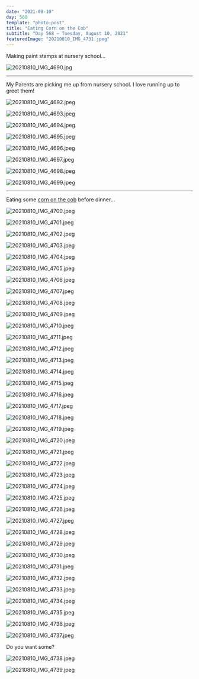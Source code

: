 ```yaml
---
date: "2021-08-10"
day: 568
template: "photo-post"
title: "Eating Corn on the Cob"
subtitle: "Day 568 – Tuesday, August 10, 2021"
featuredImage: "20210810_IMG_4731.jpeg"
---
```


Making paint stamps at nursery school…

![20210810_IMG_4690.jpg](20210810_IMG_4690.jpg)

<hr />

My Parents are picking me up from nursery school. I love running up to greet them!

![20210810_IMG_4692.jpeg](20210810_IMG_4692.jpeg)

![20210810_IMG_4693.jpeg](20210810_IMG_4693.jpeg)

![20210810_IMG_4694.jpeg](20210810_IMG_4694.jpeg)

![20210810_IMG_4695.jpeg](20210810_IMG_4695.jpeg)

![20210810_IMG_4696.jpeg](20210810_IMG_4696.jpeg)

![20210810_IMG_4697.jpeg](20210810_IMG_4697.jpeg)

![20210810_IMG_4698.jpeg](20210810_IMG_4698.jpeg)

![20210810_IMG_4699.jpeg](20210810_IMG_4699.jpeg)

<hr />

Eating some <a href="https://en.wikipedia.org/wiki/Corn_on_the_cob">corn on the cob</a> before dinner…

![20210810_IMG_4700.jpeg](20210810_IMG_4700.jpeg)

![20210810_IMG_4701.jpeg](20210810_IMG_4701.jpeg)

![20210810_IMG_4702.jpeg](20210810_IMG_4702.jpeg)

![20210810_IMG_4703.jpeg](20210810_IMG_4703.jpeg)

![20210810_IMG_4704.jpeg](20210810_IMG_4704.jpeg)

![20210810_IMG_4705.jpeg](20210810_IMG_4705.jpeg)

![20210810_IMG_4706.jpeg](20210810_IMG_4706.jpeg)

![20210810_IMG_4707.jpeg](20210810_IMG_4707.jpeg)

![20210810_IMG_4708.jpeg](20210810_IMG_4708.jpeg)

![20210810_IMG_4709.jpeg](20210810_IMG_4709.jpeg)

![20210810_IMG_4710.jpeg](20210810_IMG_4710.jpeg)

![20210810_IMG_4711.jpeg](20210810_IMG_4711.jpeg)

![20210810_IMG_4712.jpeg](20210810_IMG_4712.jpeg)

![20210810_IMG_4713.jpeg](20210810_IMG_4713.jpeg)

![20210810_IMG_4714.jpeg](20210810_IMG_4714.jpeg)

![20210810_IMG_4715.jpeg](20210810_IMG_4715.jpeg)

![20210810_IMG_4716.jpeg](20210810_IMG_4716.jpeg)

![20210810_IMG_4717.jpeg](20210810_IMG_4717.jpeg)

![20210810_IMG_4718.jpeg](20210810_IMG_4718.jpeg)

![20210810_IMG_4719.jpeg](20210810_IMG_4719.jpeg)

![20210810_IMG_4720.jpeg](20210810_IMG_4720.jpeg)

![20210810_IMG_4721.jpeg](20210810_IMG_4721.jpeg)

![20210810_IMG_4722.jpeg](20210810_IMG_4722.jpeg)

![20210810_IMG_4723.jpeg](20210810_IMG_4723.jpeg)

![20210810_IMG_4724.jpeg](20210810_IMG_4724.jpeg)

![20210810_IMG_4725.jpeg](20210810_IMG_4725.jpeg)

![20210810_IMG_4726.jpeg](20210810_IMG_4726.jpeg)

![20210810_IMG_4727.jpeg](20210810_IMG_4727.jpeg)

![20210810_IMG_4728.jpeg](20210810_IMG_4728.jpeg)

![20210810_IMG_4729.jpeg](20210810_IMG_4729.jpeg)

![20210810_IMG_4730.jpeg](20210810_IMG_4730.jpeg)

![20210810_IMG_4731.jpeg](20210810_IMG_4731.jpeg)

![20210810_IMG_4732.jpeg](20210810_IMG_4732.jpeg)

![20210810_IMG_4733.jpeg](20210810_IMG_4733.jpeg)

![20210810_IMG_4734.jpeg](20210810_IMG_4734.jpeg)

![20210810_IMG_4735.jpeg](20210810_IMG_4735.jpeg)

![20210810_IMG_4736.jpeg](20210810_IMG_4736.jpeg)

![20210810_IMG_4737.jpeg](20210810_IMG_4737.jpeg)

Do you want some?

![20210810_IMG_4738.jpeg](20210810_IMG_4738.jpeg)

![20210810_IMG_4739.jpeg](20210810_IMG_4739.jpeg)
